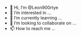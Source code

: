 - 👋 Hi, I’m @Leon900rtye
- 👀 I’m interested in ...
- 🌱 I’m currently learning ...
- 💞️ I’m looking to collaborate on ...
- 📫 How to reach me ...

<!---
Leon900rtye/Leon900rtye is a ✨ special ✨ repository because its `README.md` (this file) appears on your GitHub profile.
You can click the Preview link to take a look at your changes.
--->
